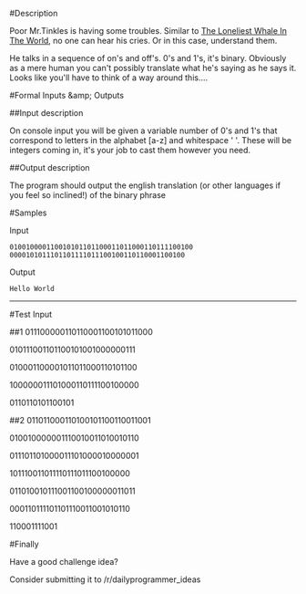 #Description

Poor Mr.Tinkles is having some troubles. Similar to [The Loneliest Whale In The World](http://en.wikipedia.org/wiki/52-hertz_whale), no one can hear his cries. Or in this case, understand them.

He talks in a sequence of on's and off's. 0's and 1's, it's binary. Obviously as a mere human you can't possibly translate what he's saying as he says it. Looks like you'll have to think of a way around this....

#Formal Inputs &amp;amp; Outputs

##Input description

On console input you will be given a variable number of 0's and 1's that correspond to letters in the alphabet [a-z] and whitespace ' '. These will be integers coming in, it's your job to cast them however you need.


##Output description

The program should output the english translation (or other languages if you feel so inclined!) of the binary phrase

#Samples

Input

    010010000110010101101100011011000110111100100
    0000101011101101111011100100110110001100100

Output

    Hello World

----

#Test Input

##1
011100000110110001100101011000

010111001101100101001000000111

010001100001011011000110101100

100000011101000110111100100000

0110110101100101

##2
011011000110100101100110011001

010010000001110010011010010110

011101101000011101000010000001

101110011011110111011100100000

011010010111001100100000011011

000110111101101110011001010110

110001111001

#Finally

Have a good challenge idea?

Consider submitting it to /r/dailyprogrammer_ideas